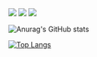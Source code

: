<img  src="https://img.shields.io/badge/Name-zhangwenchao-brightgreen"/>
<img src="https://img.shields.io/badge/Work%20in%20years-4%20years-brightgreen"/>
<img src="https://img.shields.io/badge/Base-xian-brightgreen"/>


![Anurag's GitHub stats](https://github-readme-stats.vercel.app/api?username=lkzwc&show_icons=true&theme=tokyonight)
  
[![Top Langs](https://github-readme-stats.vercel.app/api/top-langs/?username=lkzwc&layout=compact)](https://github.com/anuraghazra/github-readme-stats)



